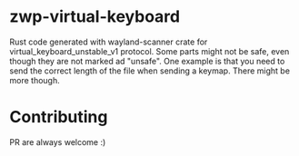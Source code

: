 # zwp-virtual-keyboard
Rust code generated with wayland-scanner crate for virtual_keyboard_unstable_v1 protocol. Some parts might not be safe, even though they are not marked ad "unsafe". One example is that you need to send the correct length of the file when sending a keymap. There might be more though.
# Contributing
PR are always welcome :)
